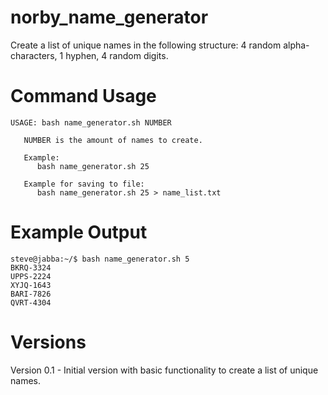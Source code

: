 # norby_name_generator

Create a list of unique names in the following structure: 4 random alpha-characters, 1 hyphen, 4 random digits.

# Command Usage

```
USAGE: bash name_generator.sh NUMBER

   NUMBER is the amount of names to create.

   Example:
      bash name_generator.sh 25

   Example for saving to file:
      bash name_generator.sh 25 > name_list.txt

```

# Example Output

```
steve@jabba:~/$ bash name_generator.sh 5
BKRQ-3324
UPPS-2224
XYJQ-1643
BARI-7826
QVRT-4304
```

# Versions

Version 0.1 - Initial version with basic functionality to create a list of unique names.

